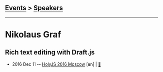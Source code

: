 ## [Events](../README.md) > [Speakers](../speakers.md)
---

# Nikolaus Graf

## Rich text editing with Draft.js
- 2016 Dec 11 -- [HolyJS 2016 Moscow](https://www.youtube.com/watch?v=rHat0n1xBVc) [en] | [:notebook:](https://assets.contentful.com/nn534z2fqr9f/1rVBvaJvpOAeimKOakC2sK/f54551db199543d2ef2d6cd1753f1674/Nikolaus_Graf__Rich_text_editing_with_Draft.js.pdf)  
